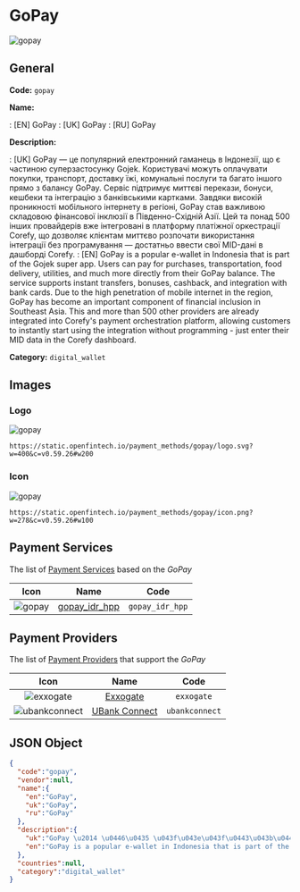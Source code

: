 
# GoPay 
![gopay](https://static.openfintech.io/payment_methods/gopay/logo.svg?w=400&c=v0.59.26#w200)  

## General 
**Code:** `gopay` 
 
**Name:** 
 
:	[EN] GoPay 
:	[UK] GoPay 
:	[RU] GoPay 
 
**Description:** 
 
: [UK] GoPay — це популярний електронний гаманець в Індонезії, що є частиною суперзастосунку Gojek. Користувачі можуть оплачувати покупки, транспорт, доставку їжі, комунальні послуги та багато іншого прямо з балансу GoPay. Сервіс підтримує миттєві перекази, бонуси, кешбеки та інтеграцію з банківськими картками. Завдяки високій проникності мобільного інтернету в регіоні, GoPay став важливою складовою фінансової інклюзії в Південно-Східній Азії. Цей та понад 500 інших провайдерів вже інтегровані в платформу платіжної оркестрації Corefy, що дозволяє клієнтам миттєво розпочати використання інтеграції без програмування — достатньо ввести свої MID-дані в дашборді Corefy. 
: [EN] GoPay is a popular e-wallet in Indonesia that is part of the Gojek super app. Users can pay for purchases, transportation, food delivery, utilities, and much more directly from their GoPay balance. The service supports instant transfers, bonuses, cashback, and integration with bank cards. Due to the high penetration of mobile internet in the region, GoPay has become an important component of financial inclusion in Southeast Asia. This and more than 500 other providers are already integrated into Corefy's payment orchestration platform, allowing customers to instantly start using the integration without programming - just enter their MID data in the Corefy dashboard. 
 
**Category:** `digital_wallet` 
 

## Images 

### Logo 
![gopay](https://static.openfintech.io/payment_methods/gopay/logo.svg?w=400&c=v0.59.26#w200)  

```
https://static.openfintech.io/payment_methods/gopay/logo.svg?w=400&c=v0.59.26#w200
```  

### Icon 
![gopay](https://static.openfintech.io/payment_methods/gopay/icon.png?w=278&c=v0.59.26#w100)  

```
https://static.openfintech.io/payment_methods/gopay/icon.png?w=278&c=v0.59.26#w100
```  

## Payment Services 
 
The list of [Payment Services](/payment-services/) based on the _GoPay_ 

|Icon|Name|Code| 
|:---:|:---:|:---:| 
|![gopay](https://static.openfintech.io/payment_methods/gopay/icon.png?w=278&c=v0.59.26#w100) |[gopay_idr_hpp](/payment-services/gopay_idr_hpp/)|`gopay_idr_hpp`| 
 

## Payment Providers 
 
The list of [Payment Providers](/payment-providers/) that support the _GoPay_ 

|Icon|Name|Code| 
|:---:|:---:|:---:| 
|![exxogate](https://static.openfintech.io/payment_providers/exxogate/icon.svg?w=278&c=v0.59.26#w100) |[Exxogate](/payment-providers/exxogate/)|`exxogate`| 
|![ubankconnect](https://static.openfintech.io/payment_providers/ubankconnect/icon.svg?w=278&c=v0.59.26#w100) |[UBank Connect](/payment-providers/ubankconnect/)|`ubankconnect`| 
 

## JSON Object 

```json
{
  "code":"gopay",
  "vendor":null,
  "name":{
    "en":"GoPay",
    "uk":"GoPay",
    "ru":"GoPay"
  },
  "description":{
    "uk":"GoPay \u2014 \u0446\u0435 \u043f\u043e\u043f\u0443\u043b\u044f\u0440\u043d\u0438\u0439 \u0435\u043b\u0435\u043a\u0442\u0440\u043e\u043d\u043d\u0438\u0439 \u0433\u0430\u043c\u0430\u043d\u0435\u0446\u044c \u0432 \u0406\u043d\u0434\u043e\u043d\u0435\u0437\u0456\u0457, \u0449\u043e \u0454 \u0447\u0430\u0441\u0442\u0438\u043d\u043e\u044e \u0441\u0443\u043f\u0435\u0440\u0437\u0430\u0441\u0442\u043e\u0441\u0443\u043d\u043a\u0443 Gojek. \u041a\u043e\u0440\u0438\u0441\u0442\u0443\u0432\u0430\u0447\u0456 \u043c\u043e\u0436\u0443\u0442\u044c \u043e\u043f\u043b\u0430\u0447\u0443\u0432\u0430\u0442\u0438 \u043f\u043e\u043a\u0443\u043f\u043a\u0438, \u0442\u0440\u0430\u043d\u0441\u043f\u043e\u0440\u0442, \u0434\u043e\u0441\u0442\u0430\u0432\u043a\u0443 \u0457\u0436\u0456, \u043a\u043e\u043c\u0443\u043d\u0430\u043b\u044c\u043d\u0456 \u043f\u043e\u0441\u043b\u0443\u0433\u0438 \u0442\u0430 \u0431\u0430\u0433\u0430\u0442\u043e \u0456\u043d\u0448\u043e\u0433\u043e \u043f\u0440\u044f\u043c\u043e \u0437 \u0431\u0430\u043b\u0430\u043d\u0441\u0443 GoPay. \u0421\u0435\u0440\u0432\u0456\u0441 \u043f\u0456\u0434\u0442\u0440\u0438\u043c\u0443\u0454 \u043c\u0438\u0442\u0442\u0454\u0432\u0456 \u043f\u0435\u0440\u0435\u043a\u0430\u0437\u0438, \u0431\u043e\u043d\u0443\u0441\u0438, \u043a\u0435\u0448\u0431\u0435\u043a\u0438 \u0442\u0430 \u0456\u043d\u0442\u0435\u0433\u0440\u0430\u0446\u0456\u044e \u0437 \u0431\u0430\u043d\u043a\u0456\u0432\u0441\u044c\u043a\u0438\u043c\u0438 \u043a\u0430\u0440\u0442\u043a\u0430\u043c\u0438. \u0417\u0430\u0432\u0434\u044f\u043a\u0438 \u0432\u0438\u0441\u043e\u043a\u0456\u0439 \u043f\u0440\u043e\u043d\u0438\u043a\u043d\u043e\u0441\u0442\u0456 \u043c\u043e\u0431\u0456\u043b\u044c\u043d\u043e\u0433\u043e \u0456\u043d\u0442\u0435\u0440\u043d\u0435\u0442\u0443 \u0432 \u0440\u0435\u0433\u0456\u043e\u043d\u0456, GoPay \u0441\u0442\u0430\u0432 \u0432\u0430\u0436\u043b\u0438\u0432\u043e\u044e \u0441\u043a\u043b\u0430\u0434\u043e\u0432\u043e\u044e \u0444\u0456\u043d\u0430\u043d\u0441\u043e\u0432\u043e\u0457 \u0456\u043d\u043a\u043b\u044e\u0437\u0456\u0457 \u0432 \u041f\u0456\u0432\u0434\u0435\u043d\u043d\u043e-\u0421\u0445\u0456\u0434\u043d\u0456\u0439 \u0410\u0437\u0456\u0457. \u0426\u0435\u0439 \u0442\u0430 \u043f\u043e\u043d\u0430\u0434 500 \u0456\u043d\u0448\u0438\u0445 \u043f\u0440\u043e\u0432\u0430\u0439\u0434\u0435\u0440\u0456\u0432 \u0432\u0436\u0435 \u0456\u043d\u0442\u0435\u0433\u0440\u043e\u0432\u0430\u043d\u0456 \u0432 \u043f\u043b\u0430\u0442\u0444\u043e\u0440\u043c\u0443 \u043f\u043b\u0430\u0442\u0456\u0436\u043d\u043e\u0457 \u043e\u0440\u043a\u0435\u0441\u0442\u0440\u0430\u0446\u0456\u0457 Corefy, \u0449\u043e \u0434\u043e\u0437\u0432\u043e\u043b\u044f\u0454 \u043a\u043b\u0456\u0454\u043d\u0442\u0430\u043c \u043c\u0438\u0442\u0442\u0454\u0432\u043e \u0440\u043e\u0437\u043f\u043e\u0447\u0430\u0442\u0438 \u0432\u0438\u043a\u043e\u0440\u0438\u0441\u0442\u0430\u043d\u043d\u044f \u0456\u043d\u0442\u0435\u0433\u0440\u0430\u0446\u0456\u0457 \u0431\u0435\u0437 \u043f\u0440\u043e\u0433\u0440\u0430\u043c\u0443\u0432\u0430\u043d\u043d\u044f \u2014 \u0434\u043e\u0441\u0442\u0430\u0442\u043d\u044c\u043e \u0432\u0432\u0435\u0441\u0442\u0438 \u0441\u0432\u043e\u0457 MID-\u0434\u0430\u043d\u0456 \u0432 \u0434\u0430\u0448\u0431\u043e\u0440\u0434\u0456 Corefy.",
    "en":"GoPay is a popular e-wallet in Indonesia that is part of the Gojek super app. Users can pay for purchases, transportation, food delivery, utilities, and much more directly from their GoPay balance. The service supports instant transfers, bonuses, cashback, and integration with bank cards. Due to the high penetration of mobile internet in the region, GoPay has become an important component of financial inclusion in Southeast Asia. This and more than 500 other providers are already integrated into Corefy's payment orchestration platform, allowing customers to instantly start using the integration without programming - just enter their MID data in the Corefy dashboard."
  },
  "countries":null,
  "category":"digital_wallet"
}
```  
